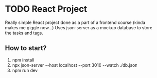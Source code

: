 # TODO React Project
Really simple React project done as a part of a frontend course (kinda makes me giggle now...)
Uses json-server as a mockup database to store the tasks and tags.

## How to start?
1. npm install
2. npx json-server --host localhost --port 3010 --watch ./db.json
3. npm run dev
